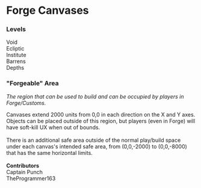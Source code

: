# Forge Canvases

### Levels

Void\
Ecliptic\
Institute\
Barrens\
Depths

### "Forgeable" Area

_The region that can be used to build and can be occupied by players in Forge/Customs._

Canvases extend 2000 units from 0,0 in each direction on the X and Y axes. Objects can be placed outside of this region, but players (even in Forge) will have soft-kill UX when out of bounds. \
\
There is an additional safe area outside of the normal play/build space under each canvas's intended safe area, from (0,0,-2000) to (0,0,-8000) that has the same horizontal limits.\
\
**Contributors**\
Captain Punch\
TheProgrammer163
